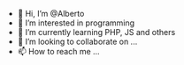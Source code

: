 - 👋 Hi, I’m @Alberto
- 👀 I’m interested in programming
- 🌱 I’m currently learning PHP, JS and others
- 💞️ I’m looking to collaborate on ...
- 📫 How to reach me ...

<!---
AlbertoFRSauces/Alberto is a ✨ special ✨ repository because its `README.md` (this file) appears on your GitHub profile.
You can click the Preview link to take a look at your changes.
--->
